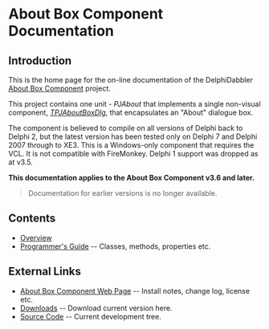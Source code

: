 # About Box Component Documentation

## Introduction

This is the home page for the on-line documentation of the DelphiDabbler [About Box Component](https://delphidabbler.com/software/aboutbox) project.

This project contains one unit - _PJAbout_ that implements a single non-visual component, [_TPJAboutBoxDlg_](./AboutBox/API/TPJAboutBoxDlg.md), that encapsulates an "About" dialogue box.

The component is believed to compile on all versions of Delphi back to Delphi 2, but the latest version has been tested only on Delphi 7 and Delphi 2007 through to XE3. This is a Windows-only component that requires the VCL. It is not compatible with FireMonkey. Delphi 1 support was dropped as at v3.5.

**This documentation applies to the About Box Component v3.6 and later.**

> Documentation for earlier versions is no longer available.

## Contents

* [Overview](./AboutBox/Overview.md)
* [Programmer's Guide](./AboutBox/API.md) -- Classes, methods, properties etc.

## External Links

* [About Box Component Web Page](https://delphidabbler.com/software/aboutbox) -- Install notes, change log, license etc.
* [Downloads](https://sourceforge.net/projects/ddablib/files/aboutbox/) -- Download current version here.
* [Source Code](https://sourceforge.net/p/ddablib/code/HEAD/tree/trunk/projects/envvars/) -- Current development tree.
